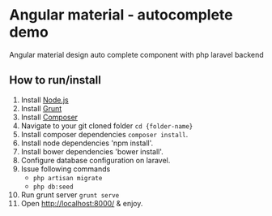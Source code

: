 # Angular material - autocomplete demo

Angular material design auto complete component with php laravel backend

## How to run/install

1. Install [Node.js](http://nodejs.org/)
2. Install [Grunt](http://gruntjs.com/getting-started#installing-the-cli)
3. Install [Composer](https://getcomposer.org/)
4. Navigate to your git cloned folder `cd {folder-name}`
5. Install composer dependencies `composer install`.
6. Install node dependencies 'npm install'.
7. Install bower dependencies 'bower install'.
8. Configure database configuration on laravel.
9. Issue following commands 
	- `php artisan migrate`
	- `php db:seed`
10. Run grunt server  `grunt serve`
11. Open [http://localhost:8000/](http://localhost:8000/) & enjoy.